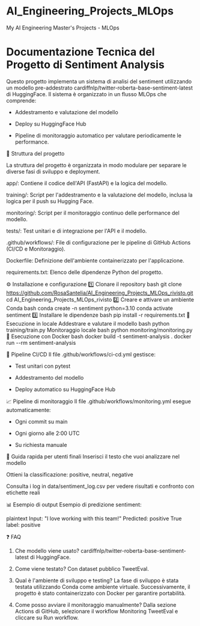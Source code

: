 # AI_Engineering_Projects_MLOps
My AI Engineering Master's Projects - MLOps

# Documentazione Tecnica del Progetto di Sentiment Analysis

Questo progetto implementa un sistema di analisi del sentiment utilizzando un modello pre-addestrato cardiffnlp/twitter-roberta-base-sentiment-latest di HuggingFace.
Il sistema è organizzato in un flusso MLOps che comprende:

- Addestramento e valutazione del modello

- Deploy su HuggingFace Hub

- Pipeline di monitoraggio automatico per valutare periodicamente le performance.


📂 Struttura del progetto

La struttura del progetto è organizzata in modo modulare per separare le diverse fasi di sviluppo e deployment.

app/: Contiene il codice dell'API (FastAPI) e la logica del modello.

training/: Script per l'addestramento e la valutazione del modello, inclusa la logica per il push su Hugging Face.

monitoring/: Script per il monitoraggio continuo delle performance del modello.

tests/: Test unitari e di integrazione per l'API e il modello.

.github/workflows/: File di configurazione per le pipeline di GitHub Actions (CI/CD e Monitoraggio).

Dockerfile: Definizione dell'ambiente containerizzato per l'applicazione.

requirements.txt: Elenco delle dipendenze Python del progetto.

⚙️ Installazione e configurazione
1️⃣ Clonare il repository
bash
git clone https://github.com/RosaSantelia/AI_Engineering_Projects_MLOps_rivisto.git
cd AI_Engineering_Projects_MLOps_rivisto
2️⃣ Creare e attivare un ambiente Conda
bash
conda create -n sentiment python=3.10
conda activate sentiment
3️⃣ Installare le dipendenze
bash
pip install -r requirements.txt
🚀 Esecuzione in locale
Addestrare e valutare il modello
bash
python training/train.py
Monitoraggio locale
bash
python monitoring/monitoring.py
🐳 Esecuzione con Docker
bash
docker build -t sentiment-analysis .
docker run --rm sentiment-analysis

🔄 Pipeline CI/CD
Il file .github/workflows/ci-cd.yml gestisce:

- Test unitari con pytest

- Addestramento del modello

- Deploy automatico su HuggingFace Hub

📈 Pipeline di monitoraggio
Il file .github/workflows/monitoring.yml esegue automaticamente:

- Ogni commit su main

- Ogni giorno alle 2:00 UTC

- Su richiesta manuale

📖 Guida rapida per utenti finali
Inserisci il testo che vuoi analizzare nel modello

Ottieni la classificazione: positive, neutral, negative

Consulta i log in data/sentiment_log.csv per vedere risultati e confronto con etichette reali

📊 Esempio di output
Esempio di predizione sentiment:

plaintext
Input: "I love working with this team!"
Predicted: positive
True label: positive

❓ FAQ
1. Che modello viene usato?
cardiffnlp/twitter-roberta-base-sentiment-latest di HuggingFace.

2. Come viene testato?
Con dataset pubblico TweetEval.

3. Qual è l'ambiente di sviluppo e testing?
La fase di sviluppo è stata testata utilizzando Conda come ambiente virtuale.
Successivamente, il progetto è stato containerizzato con Docker per garantire portabilità.

4. Come posso avviare il monitoraggio manualmente?
Dalla sezione Actions di GitHub, selezionare il workflow Monitoring TweetEval e cliccare su Run workflow.
